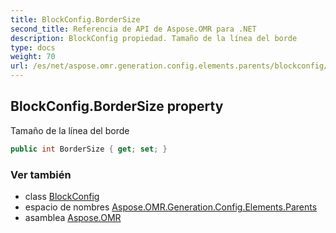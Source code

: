```yaml
---
title: BlockConfig.BorderSize
second_title: Referencia de API de Aspose.OMR para .NET
description: BlockConfig propiedad. Tamaño de la línea del borde
type: docs
weight: 70
url: /es/net/aspose.omr.generation.config.elements.parents/blockconfig/bordersize/
---
```

## BlockConfig.BorderSize property

Tamaño de la línea del borde

```csharp
public int BorderSize { get; set; }
```

### Ver también

* class [BlockConfig](../)
* espacio de nombres [Aspose.OMR.Generation.Config.Elements.Parents](../../blockconfig/)
* asamblea [Aspose.OMR](../../../)


